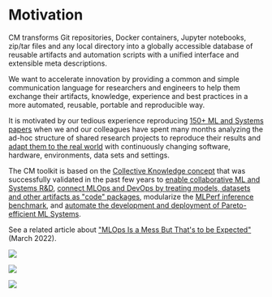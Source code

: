 # Motivation

CM transforms Git repositories, Docker containers, Jupyter notebooks, zip/tar files
and any local directory into a globally accessible database of reusable artifacts 
and automation scripts with a unified interface and extensible meta descriptions.

We want to accelerate innovation by providing a common and simple communication language
for researchers and engineers to help them exchange their artifacts, knowledge, experience 
and best practices in a more automated, reusable, portable and reproducible way.
                             
It is motivated by our tedious experience reproducing [150+ ML and Systems papers](https://www.youtube.com/watch?v=7zpeIVwICa4)
when we and our colleagues have spent many months analyzing the ad-hoc structure of shared research projects to reproduce their results
and [adapt them to the real world](https://cKnowledge.org/partners.html) 
with continuously changing software, hardware, environments, data sets and settings.

The CM toolkit is based on the [Collective Knowledge concept]( https://arxiv.org/abs/2011.01149 )
that was successfully validated in the past few years to 
[enable collaborative ML and Systems R&D](https://cKnowledge.org/partners.html),
[connect MLOps and DevOps by treating models, datasets and other artifacts as "code" packages](https://github.com/mlcommons/ck-mlops),
modularize the [MLPerf inference benchmark](https://github.com/mlcommons/ck/tree/master/docs/mlperf-automation),
and [automate the development and deployment of Pareto-efficient ML Systems](https://www.youtube.com/watch?v=1ldgVZ64hEI).

See a related article about ["MLOps Is a Mess But That's to be Expected"](https://www.mihaileric.com/posts/mlops-is-a-mess/) (March 2022).


![](https://cKnowledge.org/images/cm-gap-beween-mlsys-research-and-production.png?id=1)

![](https://cKnowledge.org/images/cm-gap-beween-mlsys-research-and-production2.png?id=1)

![](https://cKnowledge.org/images/cm-gap-beween-mlsys-research-and-production3.png)

